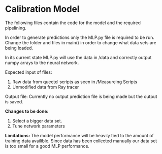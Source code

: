 # Calibration Model 

The following files contain the code for the model and the required pipelining. 

In order to generate predictions only the MLP.py file is required to be run. Change the folder and files in main() in order to change what data sets are being loaded. 

In its current state MLP.py will use the data in /data and correctly output numpy arrays to the neural network. 

Expected input of files:
1. Raw data from quectel scripts as seen in /Measureing Scripts 
2. Unmodified data from Ray tracer

Output file: Currently no output prediction file is being made but the output is saved. 

**Changes to be done:**
1. Select a bigger data set. 
2. Tune network parameters 

**Limitations:**
The model performance will be heavily tied to the amount of training data availible. Since data has been collected manually our data set is too small for a good MLP performance. 

